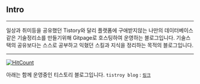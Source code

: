 
## Intro
---
일상과 취미등을 공유했던 Tistory와 달리 플랫폼에 구애받지않는 나만의 데이터베이스같은 기술정리소를 만들기위해
Gitpage로 호스팅하여 운영하는 블로그입니다. 기술스택의 공유보다는 스스로 공부하고 익혔던 스킬과 지식을 정리하는 목적의 블로그입니다.

--- 

[![HitCount](http://hits.dwyl.com/zunoxi/zunoxi.github.io/blob/master/_posts/2020-09-28-devops-k8s-jenkins.markdown.svg)](http://hits.dwyl.com/zunoxi/zunoxigithubio/devops/2020/09/28/devops-k8s-jenkins/)


아래는 함께 운영중인 티스토리 블로그입니다.
`tistroy blog` :  [`링크`](https://zunoxi.tistory.com/)
